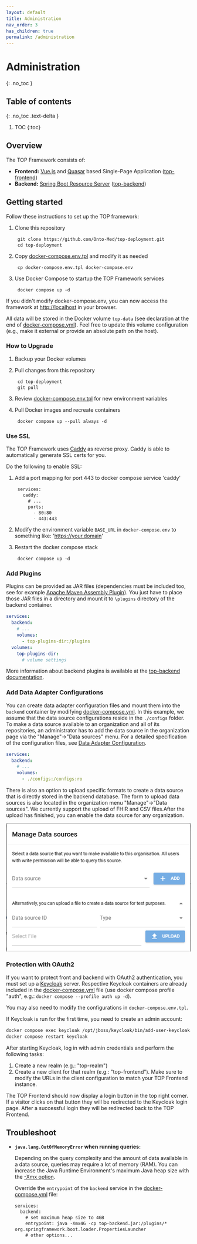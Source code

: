 ```yaml
---
layout: default
title: Administration
nav_order: 3
has_children: true
permalink: /administration
---
```


# Administration
{: .no_toc }

## Table of contents
{: .no_toc .text-delta }

1. TOC
{:toc}

## Overview

The TOP Framework consists of:

* **Frontend:** [Vue.js](https://vuejs.org) and [Quasar](https://quasar.dev) based Single-Page Application ([top-frontend](https://github.com/Onto-Med/top-frontend))
* **Backend:** [Spring Boot Resource Server](https://docs.spring.io/spring-security/reference/servlet/oauth2/resource-server/index.html) ([top-backend](https://github.com/Onto-Med/top-backend))

## Getting started
Follow these instructions to set up the TOP framework:

1. Clone this repository

        git clone https://github.com/Onto-Med/top-deployment.git
        cd top-deployment
2. Copy [docker-compose.env.tpl](https://github.com/Onto-Med/top-deployment/blob/main/docker-compose.env.tpl) and modify it as needed

        cp docker-compose.env.tpl docker-compose.env
3. Use Docker Compose to startup the TOP Framework services

        docker compose up -d

If you didn't modify docker-compose.env, you can now access the framework at <http://localhost> in your browser.

All data will be stored in the Docker volume `top-data` (see declaration at the end of [docker-compose.yml](https://github.com/Onto-Med/top-deployment/blob/main/docker-compose.yml)).
Feel free to update this volume configuration (e.g., make it external or provide an absolute path on the host).

### How to Upgrade

1. Backup your Docker volumes
2. Pull changes from this repository

        cd top-deployment
        git pull
3. Review [docker-compose.env.tpl](https://github.com/Onto-Med/top-deployment/blob/main/docker-compose.env.tpl) for new environment variables
4. Pull Docker images and recreate containers

        docker compose up --pull always -d

### Use SSL
The TOP Framework uses [Caddy](https://caddyserver.com) as reverse proxy. Caddy is able to automatically generate SSL certs for you.

Do the following to enable SSL:

1. Add a port mapping for port 443 to docker compose service 'caddy'

        services:
          caddy:
            # ...
            ports:
              - 80:80
              - 443:443
2. Modify the environment variable `BASE_URL` in `docker-compose.env` to something like: 'https://your.domain'
3. Restart the docker compose stack

        docker compose up -d

### Add Plugins
Plugins can be provided as JAR files (dependencies must be included too, see for example [Apache Maven Assembly Plugin](https://maven.apache.org/plugins/maven-assembly-plugin/usage.html)).
You just have to place those JAR files in a directory and mount it to `\plugins` directory of the backend container.

```yml
services:
  backend:
    # ...
    volumes:
      - top-plugins-dir:/plugins
  volumes:
    top-plugins-dir:
      # volume settings
```

More information about backend plugins is available at the [top-backend documentation](https://github.com/Onto-Med/top-backend#plugins).

### Add Data Adapter Configurations
You can create data adapter configuration files and mount them into the `backend` container by modifying [docker-compose.yml](https://github.com/Onto-Med/top-deployment/blob/main/docker-compose.yml).
In this example, we assume that the data source configurations reside in the `./configs` folder.
To make a data source available to an organization and all of its repositories, an administrator has to add the data source in the organization page via the "Manage"->"Data sources" menu.
For a detailed specification of the configuration files, see [Data Adapter Configuration](./administration/data-adapter-configuration).

```yml
services:
  backend:
    # ...
    volumes:
      - ./configs:/configs:ro
```

There is also an option to upload specific formats to create a data source that is directly stored in the backend database. The form to upload data sources is also located in the organization menu "Manage"->"Data sources". We currently support the upload of FHIR and CSV files.After the upload has finished, you can enable the data source for any organization.

![Manage data sources](../assets/images/manage-data-sources.png)

### Protection with OAuth2
If you want to protect front and backend with OAuth2 authentication, you must set up a [Keycloak](https://quay.io/repository/keycloak/keycloak?tab=info) server.
Respective Keycloak containers are already included in the [docker-compose.yml](https://github.com/Onto-Med/top-deployment/blob/main/docker-compose.yml) file (use docker compose profile "auth", e.g.: `docker compose --profile auth up -d`).

You may also need to modify the configurations in `docker-compose.env.tpl`.

If Keycloak is run for the first time, you need to create an admin account:

```sh
docker compose exec keycloak /opt/jboss/keycloak/bin/add-user-keycloak.sh -u <USERNAME> -p <PASSWORD>
docker compose restart keycloak
```

After starting Keycloak, log in with admin credentials and perform the following tasks:
1. Create a new realm (e.g.: "top-realm")
2. Create a new client for that realm (e.g.: "top-frontend"). Make sure to modify the URLs in the client configuration to match your TOP Frontend instance.

The TOP Frontend should now display a login button in the top right corner. If a visitor clicks on that button they will be redirected to the Keycloak login page.
After a successful login they will be redirected back to the TOP Frontend.

## Troubleshoot

* **`java.lang.OutOfMemoryError` when running queries:**

  Depending on the query complexity and the amount of data available in a data source, queries may require a lot of memory (RAM).
  You can increase the Java Runtime Environment's maximum Java heap size with the [-Xmx option](https://docs.oracle.com/cd/E13150_01/jrockit_jvm/jrockit/jrdocs/refman/optionX.html#wp999528).

  Override the `entrypoint` of the `backend` service in the [docker-compose.yml](https://github.com/Onto-Med/top-deployment/blob/main/docker-compose.yml) file:

      services:
        backend:
          # set maximum heap size to 4GB
          entrypoint: java -Xmx4G -cp top-backend.jar:/plugins/* org.springframework.boot.loader.PropertiesLauncher
          # other options...
